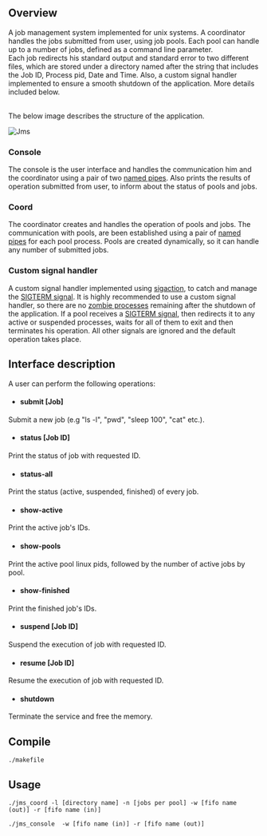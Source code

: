 ## Overview

A job management system implemented for unix systems. A coordinator handles the jobs submitted from user, using job pools. Each pool can handle up to a number of jobs, defined as a command line parameter. 
<br />
Each job redirects his standard output and standard error to two different files, which are stored under a directory named after the string that includes the Job ID, Process pid, Date and Time. Also, a custom signal handler implemented to ensure a smooth shutdown of the application. More details included below.

<br />
The below image describes the structure of the application.
<br />

![Jms](https://github.com/chanioxaris/job-manager/blob/master/img/jms.png)



### Console

The console is the user interface and handles the communication him and the coordinator using a pair of two [named pipes](https://en.wikipedia.org/wiki/Named_pipe). Also prints the results of operation submitted from user, to inform about the status of pools and jobs.

### Coord

The coordinator creates and handles the operation of pools and jobs. The communication with pools, are been established using a pair of [named pipes](https://en.wikipedia.org/wiki/Named_pipe) for each pool process. Pools are created dynamically, so it can handle any number of submitted jobs.

 
### Custom signal handler

A custom signal handler implemented using [sigaction](https://en.wikipedia.org/wiki/Sigaction), to catch and manage the [SIGTERM signal](https://en.wikipedia.org/wiki/Signal_(IPC)). It is highly recommended to use a custom signal handler, so there are no [zombie processes](https://en.wikipedia.org/wiki/Zombie_process) remaining after the shutdown of the application. If a pool receives a [SIGTERM signal](https://en.wikipedia.org/wiki/Signal_(IPC)), then redirects it to any active or suspended processes, waits for all of them to exit and then terminates his operation. All other signals are ignored and the default operation takes place.



## Interface description

A user can perform the following operations:
- #### submit [Job]
Submit a new job (e.g "ls -l", "pwd", "sleep 100", "cat" etc.).
- #### status [Job ID]
Print the status of job with requested ID.
- #### status-all
Print the status (active, suspended, finished) of every job.
- #### show-active
Print the active job's IDs.
- #### show-pools
Print the active pool linux pids, followed by the number of active jobs by pool.
- #### show-finished
Print the finished job's IDs.
- #### suspend [Job ID]
Suspend the execution of job with requested ID.
- #### resume [Job ID]
Resume the execution of job with requested ID.
- #### shutdown
Terminate the service and free the memory.


## Compile

`./makefile`

## Usage

`./jms_coord -l [directory name] -n [jobs per pool] -w [fifo name (out)] -r [fifo name (in)]`

`./jms_console  -w [fifo name (in)] -r [fifo name (out)]`
